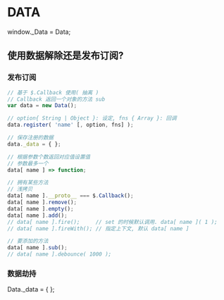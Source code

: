 # DATA

window._Data = Data;



## 使用数据解除还是发布订阅?

### 发布订阅

```js
// 基于 $.Callback 使用( 抽离 )
// Callback 返回一个对象的方法 sub
var data = new Data();

// option{ String | Object }: 设定, fns { Array }: 回调
data.register( 'name' [, option, fns] );

// 保存注册的数据
data._data = { };

// 根据参数个数返回对应值设置值
// 参数最多一个
data[ name ] => function; 

// 拥有某些方法
// 浅拷贝
data[ name ].__proto__ === $.Callback();
data[ name ].remove();
data[ name ].empty();
data[ name ].add();
// data[ name ].fire();		// set 的时候默认调用. data[ name ]( 1 );
// data[ name ].fireWith();	// 指定上下文, 默认 data[ name ]

// 要添加的方法
data[ name ].sub();
// data[ name ].debounce( 1000 );

```





### 数据劫持

Data._data = { };